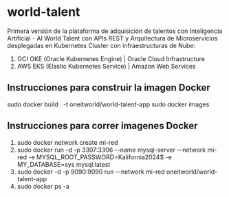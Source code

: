 # world-talent

Primera versión de la plataforma de adquisición de talentos con Inteligencia Artificial - AI World Talent con APIs REST y Arquitectura de Microservicios desplegadas en Kubernetes Cluster con infraestructuras de Nube:

1. OCI OKE (Oracle Kubernetes Engine) | Oracle Cloud Infrastructure
2. AWS EKS (Elastic Kubernetes Service) | Amazon Web Services

## Instrucciones para construir la imagen Docker

sudo docker build . -t oneitworld/world-talent-app
sudo docker images

## Instrucciones para correr imagenes Docker

1. sudo docker network create mi-red
2. sudo docker run -d -p 3307:3306 --name mysql-server --network mi-red -e MYSQL_ROOT_PASSWORD=Kalifornia2024$ -e MY_DATABASE=sys mysql:latest
3. sudo docker -d -p 9090:9090 run --network mi-red oneitworld/world-talent-app
4. sudo docker ps -a
